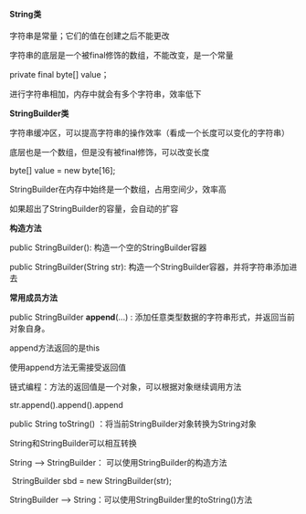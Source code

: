 #### String类

字符串是常量；它们的值在创建之后不能更改

字符串的底层是一个被final修饰的数组，不能改变，是一个常量

private final byte[] value；



进行字符串相加，内存中就会有多个字符串，效率低下



**StringBuilder类**

字符串缓冲区，可以提高字符串的操作效率（看成一个长度可以变化的字符串）

底层也是一个数组，但是没有被final修饰，可以改变长度

byte[] value = new byte[16];

StringBuilder在内存中始终是一个数组，占用空间少，效率高

如果超出了StringBuilder的容量，会自动的扩容



**构造方法**

public StringBuilder(): 构造一个空的StringBuilder容器

public StringBuilder(String str): 构造一个StringBuilder容器，并将字符串添加进去



**常用成员方法**

public StringBuilder **append**(...) : 添加任意类型数据的字符串形式，并返回当前对象自身。

append方法返回的是this

使用append方法无需接受返回值

链式编程：方法的返回值是一个对象，可以根据对象继续调用方法

str.append().append().append



public String toString() ：将当前StringBuilder对象转换为String对象

String和StringBuilder可以相互转换

String --> StringBuilder： 可以使用StringBuilder的构造方法 

​											StringBuilder sbd = new StringBuilder(str);

StringBuilder --> String：可以使用StringBuilder里的toString()方法